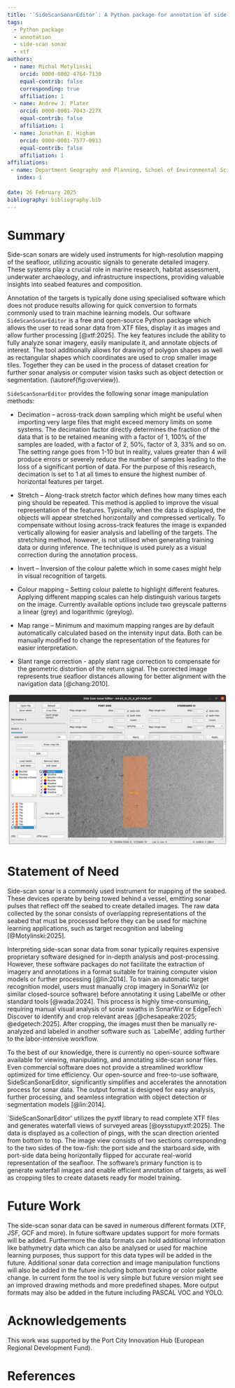 ```yaml
---
title: '`SideScanSonarEditor`: A Python package for annotation of side-scan sonar data'
tags:
  - Python package
  - annotation
  - side-scan sonar
  - xtf
authors:
  - name: Michal Motylinski
    orcid: 0000-0002-4764-7130
    equal-contrib: false
    corresponding: true
    affiliation: 1
  - name: Andrew J. Plater
    orcid: 0000-0001-7043-227X
    equal-contrib: false
    affiliation: 1
  - name: Jonathan E. Higham
    orcid: 0000-0001-7577-0913
    equal-contrib: false
    affiliation: 1
affiliations:
 - name: Department Geography and Planning, School of Environmental Sciences, University of Liverpool, Liverpool, UK
   index: 1

date: 26 February 2025
bibliography: bibliography.bib
---
```


# Summary

Side-scan sonars are widely used instruments for high-resolution mapping of the seafloor, utilizing acoustic signals to generate detailed imagery. These systems play a crucial role in marine research, habitat assessment, underwater archaeology, and infrastructure inspections, providing valuable insights into seabed features and composition.

Annotation of the targets is typically done using specialised software which does not produce results allowing for quick conversion to formats commonly used to train machine learning models.
Our software `SideScanSonarEditor` is a free and open-source Python package which allows the user to read sonar data from XTF files, display it as images and allow further processing [@xtf:2025].
The key features include the ability to fully analyze sonar imagery, easily manipulate it, and annotate objects of interest.
The tool additionally allows for drawing of polygon shapes as well as rectangular shapes which coordinates are used to crop smaller image tiles. Together they can be used in the process of dataset creation for further sonar analysis or computer vision tasks such as object detection or segmentation.
(\autoref{fig:overview}).

`SideScanSonarEditor` provides the following sonar image manipulation methods:

 - Decimation – across-track down sampling which might be useful when importing very large files that might exceed memory limits on some systems. The decimation factor directly determines the fraction of the data that is to be retained meaning with a factor of 1, 100% of the samples are loaded, with a factor of 2, 50%, factor of 3, 33% and so on. The setting range goes from 1-10 but in reality, values greater than 4 will produce errors or severely reduce the number of samples leading to the loss of a significant portion of data. For the purpose of this research, decimation is set to 1 at all times to ensure the highest number of horizontal features per target.

 - Stretch – Along-track stretch factor which defines how many times each ping should be repeated. This method is applied to improve the visual representation of the features. Typically, when the data is displayed, the objects will appear stretched horizontally and compressed vertically. To compensate without losing across-track features the image is expanded vertically allowing for easier analysis and labelling of the targets. The stretching method, however, is not utilised when generating training data or during inference. The technique is used purely as a visual correction during the annotation process.

 - Invert – Inversion of the colour palette which in some cases might help in visual recognition of targets.

 - Colour mapping – Setting colour palette to highlight different features. Applying different mapping scales can help distinguish various targets on the image. Currently available options include two greyscale patterns a linear (grey) and logarithmic (greylog).

 - Map range – Minimum and maximum mapping ranges are by default automatically calculated based on the intensity input data. Both can be manually modified to change the representation of the features for easier interpretation.

 - Slant range correction - apply slant rage correction to compensate for the geometric distortion of the return signal. The corrected image represents true seafloor distances allowing for better alignment with the navigation data [@chang:2010].

![SideScanSonarEditor app \label{fig:overview}](overview.png)

# Statement of Need

Side-scan sonar is a commonly used instrument for mapping of the seabed. These devices operate by being towed behind a vessel, emitting sonar pulses that reflect off the seabed to create detailed images. The raw data collected by the sonar consists of overlapping representations of the seabed that must be processed before they can be used for machine learning applications, such as target recognition and labeling [@Motylinski:2025].

Interpreting side-scan sonar data from sonar typically requires expensive proprietary software designed for in-depth analysis and post-processing. However, these software packages do not facilitate the extraction of imagery and annotations in a format suitable for training computer vision models or further processing [@lin:2014]. To train an automatic target recognition model, users must manually crop imagery in SonarWiz (or similar closed-source software) before annotating it using LabelMe or other standard tools [@wada:2024]. This process is highly time-consuming, requiring manual visual analysis of sonar swaths in SonarWiz or EdgeTech Discover to identify and crop relevant areas [@chesapeake:2025; @edgetech:2025]. After cropping, the images must then be manually re-analyzed and labeled in another software such as `LabelMe', adding further to the labor-intensive workflow.

To the best of our knowledge, there is currently no open-source software available for viewing, manipulating, and annotating side-scan sonar files. Even commercial software does not provide a streamlined workflow optimized for time efficiency. Our open-source and free-to-use software, SideScanSonarEditor, significantly simplifies and accelerates the annotation process for sonar data. The output format is designed for easy analysis, further processing, and seamless integration with object detection or segmentation models [@lin:2014].

`SideScanSonarEditor' utilizes the pyxtf library to read complete XTF files and generates waterfall views of surveyed areas [@oysstupyxtf:2025]. The data is displayed as a collection of pings, with the scan direction oriented from bottom to top. The image view consists of two sections corresponding to the two sides of the tow-fish: the port side and the starboard side, with port-side data being horizontally flipped for accurate real-world representation of the seafloor. The software’s primary function is to generate waterfall images and enable efficient annotation of targets, as well as cropping tiles to create datasets ready for model training.

# Future Work

The side-scan sonar data can be saved in numerous different formats (XTF, JSF, GCF and more). In future software updates support for more formats will be added. Furthermore the data formats can hold additional information like bathymetry data which can also be analysed or used for machine learning purposes, thus support for this data types will be added in the future.
Additional sonar data correction and image manipulation functions will also be added in the future including bottom tracking or color palette change.
In current form the tool is very simple but future version might see an improved drawing methods and more predefined shapes. More output formats may also be added in the future including PASCAL VOC and YOLO.

# Acknowledgements

This work was supported by the Port City Innovation Hub (European Regional Development Fund).

# References
